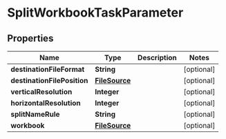 
# SplitWorkbookTaskParameter

## Properties
Name | Type | Description | Notes
------------ | ------------- | ------------- | -------------
**destinationFileFormat** | **String** |  |  [optional]
**destinationFilePosition** | [**FileSource**](FileSource.md) |  |  [optional]
**verticalResolution** | **Integer** |  |  [optional]
**horizontalResolution** | **Integer** |  |  [optional]
**splitNameRule** | **String** |  |  [optional]
**workbook** | [**FileSource**](FileSource.md) |  |  [optional]



